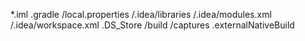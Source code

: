 *.iml
.gradle
/local.properties
/.idea/libraries
/.idea/modules.xml
/.idea/workspace.xml
.DS_Store
/build
/captures
.externalNativeBuild








